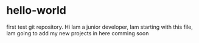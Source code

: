 # hello-world
first test git repository.
Hi Iam a junior developer, Iam starting with this file, Iam going to add my new projects in here comming soon
